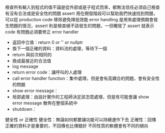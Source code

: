 檢查所有輸入到程式的值不論是從外部或是子程式而來，都無法信任必須自己檢查有沒有合法或是安全性的問題
assert 用在開發階段可以幫助我們快速找到問題，可以從 production code 移除避免降低效能
error handling 是用來處理預期會發生問題的情況，assert 則是檢查絕不該發生的問題，一但觸發了 assert 就表示 code 有問題必須要修正
error handler
* 返回中立值：return 0 or '' or nullptr
* 換下一個正確的資料：資料流的處理，等待下一個
* return 與前次相同的
* 換成最接近的合法值
* log message
* return error code：讓呼叫的人處理
* call error handler function：集中處理，但是會有高耦合的問題，會有安全性的問題
* show error message：
* 局部處理：由設計實作的工程師決定該怎麼處理，但是有可能會讓 show error message 散佈在整個系統中
* shutdown：

健全性 or 正確性
健全性：無論如何都要讓功能可以持續運作下去
正確性：回傳正確的資料才是重要的，不回傳也比傳錯好
不同性質的軟體會有不同的傾向